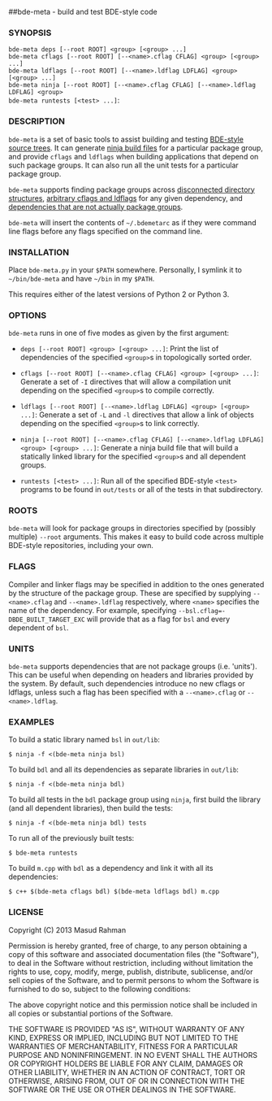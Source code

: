 ##bde-meta - build and test BDE-style code

### SYNOPSIS

`bde-meta deps [--root ROOT] <group> [<group> ...]`<br/>
`bde-meta cflags [--root ROOT] [--<name>.cflag CFLAG] <group> [<group> ...]`<br/>
`bde-meta ldflags [--root ROOT] [--<name>.ldflag LDFLAG] <group> [<group> ...]`<br/>
`bde-meta ninja [--root ROOT] [--<name>.cflag CFLAG] [--<name>.ldflag LDFLAG] <group>`<br/>
`bde-meta runtests [<test> ...]`:

### DESCRIPTION

`bde-meta` is a set of basic tools to assist building and testing [BDE-style
source trees](https://github.com/bloomberg/bde).  It can generate [ninja build
files](https://github.com/martine/ninja) for a particular package group, and
provide `cflags` and `ldflags` when building applications that depend on such
package groups.  It can also run all the unit tests for a particular package
group.

`bde-meta` supports finding package groups across [disconnected
directory structures](#roots), [arbitrary cflags and ldflags](#flags) for any
given dependency, and [dependencies that are not actually package
groups](#units).

`bde-meta` will insert the contents of `~/.bdemetarc` as if they were command
line flags before any flags specified on the command line.

### INSTALLATION

Place `bde-meta.py` in your `$PATH` somewhere. Personally, I symlink it to
`~/bin/bde-meta` and have `~/bin` in my `$PATH`.

This requires either of the latest versions of Python 2 or Python 3.

### OPTIONS

`bde-meta` runs in one of five modes as given by the first argument:

  * `deps [--root ROOT] <group> [<group> ...]`:
    Print the list of dependencies of the specified `<group>`s in topologically
    sorted order.

  * `cflags [--root ROOT] [--<name>.cflag CFLAG] <group> [<group> ...]`:
    Generate a set of `-I` directives that will allow a compilation unit
    depending on the specified `<group>`s to compile correctly.

  * `ldflags [--root ROOT] [--<name>.ldflag LDFLAG] <group> [<group> ...]`:
    Generate a set of `-L` and `-l` directives that allow a link of objects
    depending on the specified `<group>`s to link correctly.

  * `ninja [--root ROOT] [--<name>.cflag CFLAG] [--<name>.ldflag LDFLAG] <group> [<group> ...]`:
    Generate a ninja build file that will build a statically linked library for
    the specified `<group>`s and all dependent groups.

  * `runtests [<test> ...]`:
    Run all of the specified BDE-style `<test>` programs to be found in
    `out/tests` or all of the tests in that subdirectory.

### ROOTS
<a name="roots"></a>

`bde-meta` will look for package groups in directories specified by (possibly
multiple) `--root` arguments.  This makes it easy to build code across multiple
BDE-style repositories, including your own.

### FLAGS
<a name="flags"></a>

Compiler and linker flags may be specified in addition to the ones generated by
the structure of the package group.  These are specified by supplying
`--<name>.cflag` and `--<name>.ldflag` respectively, where `<name>` specifies
the name of the dependency.  For example, specifying
`--bsl.cflag=-DBDE_BUILT_TARGET_EXC` will provide that as a flag for `bsl` and
every dependent of `bsl`.

### UNITS
<a name="units"></a>

`bde-meta` supports dependencies that are not package groups (i.e. 'units').
This can be useful when depending on headers and libraries provided by the
system.  By default, such dependencies introduce no new cflags or ldflags,
unless such a flag has been specified with a `--<name>.cflag` or
`--<name>.ldflag`.

### EXAMPLES

To build a static library named `bsl` in `out/lib`:

    $ ninja -f <(bde-meta ninja bsl)

To build `bdl` and all its dependencies as separate libraries in `out/lib`:

    $ ninja -f <(bde-meta ninja bdl)

To build all tests in the `bdl` package group using `ninja`, first build the
library (and all dependent libraries), then build the tests:

    $ ninja -f <(bde-meta ninja bdl) tests

To run all of the previously built tests:

    $ bde-meta runtests

To build `m.cpp` with `bdl` as a dependency and link it with all its
dependencies:

    $ c++ $(bde-meta cflags bdl) $(bde-meta ldflags bdl) m.cpp

### LICENSE

Copyright (C) 2013 Masud Rahman

Permission is hereby granted, free of charge, to any person obtaining a copy of
this software and associated documentation files (the "Software"), to deal in
the Software without restriction, including without limitation the rights to
use, copy, modify, merge, publish, distribute, sublicense, and/or sell copies
of the Software, and to permit persons to whom the Software is furnished to do
so, subject to the following conditions:

The above copyright notice and this permission notice shall be included in all
copies or substantial portions of the Software.

THE SOFTWARE IS PROVIDED "AS IS", WITHOUT WARRANTY OF ANY KIND, EXPRESS OR
IMPLIED, INCLUDING BUT NOT LIMITED TO THE WARRANTIES OF MERCHANTABILITY,
FITNESS FOR A PARTICULAR PURPOSE AND NONINFRINGEMENT. IN NO EVENT SHALL THE
AUTHORS OR COPYRIGHT HOLDERS BE LIABLE FOR ANY CLAIM, DAMAGES OR OTHER
LIABILITY, WHETHER IN AN ACTION OF CONTRACT, TORT OR OTHERWISE, ARISING FROM,
OUT OF OR IN CONNECTION WITH THE SOFTWARE OR THE USE OR OTHER DEALINGS IN THE
SOFTWARE.

